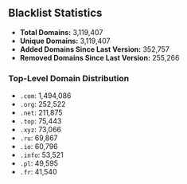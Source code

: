 ## Blacklist Statistics

- **Total Domains:** 3,119,407
- **Unique Domains:** 3,119,407
- **Added Domains Since Last Version:** 352,757
- **Removed Domains Since Last Version:** 255,266

### Top-Level Domain Distribution

-  `.com`: 1,494,086
-  `.org`: 252,522
-  `.net`: 211,875
-  `.top`: 75,443
-  `.xyz`: 73,066
-  `.ru`: 69,867
-  `.io`: 60,796
-  `.info`: 53,521
-  `.pl`: 49,595
-  `.fr`: 41,540
